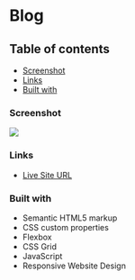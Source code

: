 # Blog

## Table of contents

- [Screenshot](#screenshot)
- [Links](#links)
- [Built with](#built-with)

### Screenshot

![](img/just-go-travel-blog.png)

### Links

- [Live Site URL](https://rosalialey.github.io/responsive-travel-blog/)

### Built with

- Semantic HTML5 markup
- CSS custom properties
- Flexbox
- CSS Grid
- JavaScript
- Responsive Website Design
